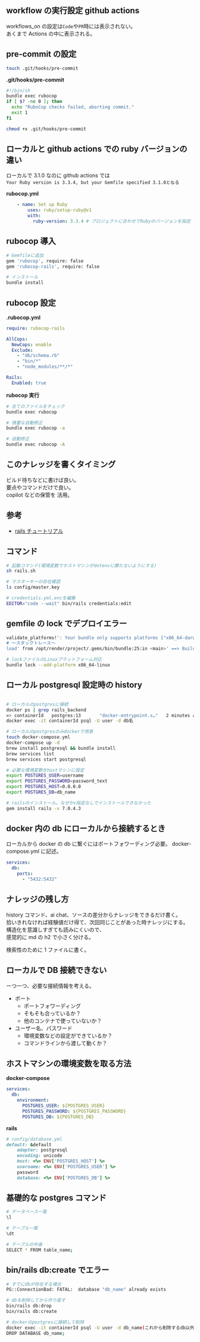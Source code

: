 ## workflow の実行設定 github actions

workflows_on の設定は`Code`や`PR`時には表示されない。  
あくまで Actions の中に表示される。

## pre-commit の設定

```bash
touch .git/hooks/pre-commit

```

**.git/hooks/pre-commit**

```bash
#!/bin/sh
bundle exec rubocop
if [ $? -ne 0 ]; then
  echo "RuboCop checks failed, aborting commit."
  exit 1
fi
```

```bash
chmod +x .git/hooks/pre-commit
```

## ローカルと github actions での ruby バージョンの違い

ローカルで 3.1.0 なのに github actions では  
`Your Ruby version is 3.3.4, but your Gemfile specified 3.1.0となる`

**rubocop.yml**

```yaml
    - name: Set up Ruby
        uses: ruby/setup-ruby@v1
        with:
          ruby-version: 3.3.4 # プロジェクトに合わせてRubyのバージョンを指定
```

## rubocop 導入

```bash
# Gemfileに追加
gem 'rubocop', require: false
gem 'rubocop-rails', require: false

# インストール
bundle install
```

## rubocop 設定

**.rubocop.yml**

```yaml
require: rubocop-rails

AllCops:
  NewCops: enable
  Exclude:
    - "db/schema.rb"
    - "bin/*"
    - "node_modules/**/*"

Rails:
  Enabled: true
```

**rubocop 実行**

```bash
# 全てのファイルをチェック
bundle exec rubocop

# 慎重な自動修正
bundle exec rubocop -a

# 自動修正
bundle exec rubocop -A
```

## このナレッジを書くタイミング

ビルド待ちなどに書けば良い。  
要点やコマンドだけで良い。  
copilot などの保管を 活用。

## 参考

- [rails チュートリアル](https://railstutorial.jp/chapters/beginning?version=7.0)

## コマンド

```bash
# 起動コマンド(環境変数でホストマシンがdotenvに勝たないようにする)
sh rails.sh

# マスターキーの存在確認
ls config/master.key

# credentials.yml.encを編集
EDITOR="code --wait" bin/rails credentials:edit
```

## gemfile の lock でデプロイエラー

```bash
validate_platforms!': Your bundle only supports platforms ["x86_64-darwin-22"] but your local platform is x86_64-linux. Add the current platform to the lockfile with bundle lock --add-platform x86_64-linuxand try again. (Bundler::ProductionError)
# 〜スタックトレース〜
load' from /opt/render/project/.gems/bin/bundle:25:in <main>' ==> Build failed 😞 ==> Common ways to troubleshoot your deploy: https://docs.render.com/troubleshooting-deploys
```

```bash
# lockファイルのLinuxプラットフォーム対応
bundle lock --add-platform x86_64-linux
```

## ローカル postgresql 設定時の history

```bash

# ローカルのpostgresに接続
docker ps | grep rails_backend
=> containerId   postgres:13       "docker-entrypoint.s…"   2 minutes ago   Up 2 minutes   5432/tcp                 rails_backend-db-1
docker exec -it containerId psql -U user -d db名

# ローカルのpostgresのみdockerで用意
touch docker-compose.yml
docker-compose up -d
brew install postgresql && bundle install
brew services list
brew services start postgresql

# 必要な環境変数をhostマシンに設定
export POSTGRES_USER=username
export POSTGRES_PASSWORD=password_text
export POSTGRES_HOST=0.0.0.0
export POSTGRES_DB=db_name

# railsのインストール。なぜかv指定なしでインストールできなかった
gem install rails -v 7.0.4.3
```

## docker 内の db にローカルから接続するとき

ローカルから docker の db に繋ぐにはポートフォワーディング必要。
docker-compose.yml に記述。

```yml
services:
  db:
    ports:
      - "5432:5432"
```

## ナレッジの残し方

history コマンド、ai chat、ソースの差分からナレッジをできるだけ書く。  
拾いきれなければ経験値だけ得て、次回同じことがあった時ナレッジにする。  
構造化を意識しすぎても読みにくいので、  
感覚的に md の h2 で小さく分ける。

検索性のために 1 ファイルに書く。

## ローカルで DB 接続できない

一つ一つ、必要な接続情報を考える。

- ポート
  - ポートフォワーディング
  - そもそも合っているか？
  - 他のコンテナで使っていないか？
- ユーザー名、パスワード
  - 環境変数などの設定ができているか？
  - コマンドラインから渡して動くか？

## ホストマシンの環境変数を取る方法

**docker-compose**

```yml
services:
  db:
    environment:
      POSTGRES_USER: ${POSTGRES_USER}
      POSTGRES_PASSWORD: ${POSTGRES_PASSWORD}
      POSTGRES_DB: ${POSTGRES_DB}
```

**rails**

```ruby
# config/database.yml
default: &default
    adapter: postgresql
    encoding: unicode
    host: <%= ENV['POSTGRES_HOST'] %>
    username: <%= ENV['POSTGRES_USER'] %>
    password
    database: <%= ENV['POSTGRES_DB'] %>
```

## 基礎的な postgres コマンド

```bash
# データベース一覧
\l

# テーブル一覧
\dt

# テーブルの中身
SELECT * FROM table_name;
```

## bin/rails db:create でエラー

```bash
# すでにdbが存在する場合
PG::ConnectionBad: FATAL:  database "db_name" already exists
```

```bash
# dbを削除してから作り直す
bin/rails db:drop
bin/rails db:create

# dockerのpostgresに接続して削除
docker exec -it containerId psql -U user -d db_name(これから削除するdb以外)
DROP DATABASE db_name;
```
